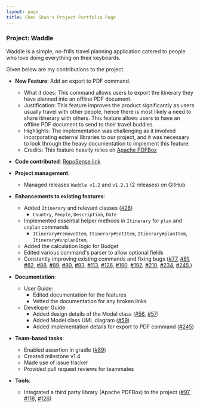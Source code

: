 ```yaml
---
layout: page
title: Chen Shun's Project Portfolio Page
---
```


### Project: Waddle

Waddle is a simple, no-frills travel planning application catered to people who love doing everything on their keyboards.

Given below are my contributions to the project.

* **New Feature**: Add an export to PDF command.
  * What it does: This command allows users to export the itinerary they have planned into an offline PDF document.
  * Justification: This feature improves the product significantly as users usually travel with other people, hence
there is most likely a need to share itinerary with others. This feature allows users to have an offline PDF document
to send to their travel buddies.
  * Highlights: The implementation was challenging as it involved incorporating external libraries to our project, and 
it was necessary to look through the heavy documentation to implement this feature.
  * Credits: This feature heavily relies on [Apache PDFBox](https://pdfbox.apache.org/)

* **Code contributed**: [RepoSense link](https://nus-cs2103-ay2223s1.github.io/tp-dashboard/?search=ciaoosuuu&breakdown=true&sort=groupTitle&sortWithin=title&since=2022-09-16&timeframe=commit&mergegroup=&groupSelect=groupByRepos&checkedFileTypes=docs~functional-code~test-code~other)

* **Project management**:
  * Managed releases `Waddle v1.2` and `v1.2.1` (2 releases) on GitHub

* **Enhancements to existing features**:
  * Added `Itinerary` and relevant classes ([#28](https://github.com/AY2223S1-CS2103T-W11-4/tp/pull/28))
    * `Country`, `People`, `Description`, `Date`
  * Implemented essential helper methods in `Itinerary` for `plan` and `unplan` commands
    * `Itinerary#removeItem`, `Itinerary#setItem`, `Itinerary#planItem`, `Itinerary#unplanItem`,
  * Added the calculation logic for Budget
  * Edited various command's parser to allow optional fields
  * Constantly improving existing commands and fixing bugs
    ([#77](https://github.com/AY2223S1-CS2103T-W11-4/tp/pull/77),
    [#81](https://github.com/AY2223S1-CS2103T-W11-4/tp/pull/81),
    [#82](https://github.com/AY2223S1-CS2103T-W11-4/tp/pull/82),
    [#88](https://github.com/AY2223S1-CS2103T-W11-4/tp/pull/88),
    [#89](https://github.com/AY2223S1-CS2103T-W11-4/tp/pull/89),
    [#90](https://github.com/AY2223S1-CS2103T-W11-4/tp/pull/90),
    [#93](https://github.com/AY2223S1-CS2103T-W11-4/tp/pull/93),
    [#113](https://github.com/AY2223S1-CS2103T-W11-4/tp/pull/113),
    [#126](https://github.com/AY2223S1-CS2103T-W11-4/tp/pull/126),
    [#190](https://github.com/AY2223S1-CS2103T-W11-4/tp/pull/190),
    [#192](https://github.com/AY2223S1-CS2103T-W11-4/tp/pull/192),
    [#210](https://github.com/AY2223S1-CS2103T-W11-4/tp/pull/210),
    [#234](https://github.com/AY2223S1-CS2103T-W11-4/tp/pull/234),
    [#245](https://github.com/AY2223S1-CS2103T-W11-4/tp/pull/245),)

* **Documentation**:
  * User Guide:
    * Edited documentation for the features
    * Vetted the documentation for any broken links
  * Developer Guide:
    * Added design details of the Model class
     ([#56](https://github.com/AY2223S1-CS2103T-W11-4/tp/pull/56),
      [#57](https://github.com/AY2223S1-CS2103T-W11-4/tp/pull/57))
    * Added Model class UML diagram ([#59](https://github.com/AY2223S1-CS2103T-W11-4/tp/pull/59))
    * Added implementation details for export to PDF command ([#245](https://github.com/AY2223S1-CS2103T-W11-4/tp/pull/245))

* **Team-based tasks**:
  * Enabled assertion in gradle ([#89](https://github.com/AY2223S1-CS2103T-W11-4/tp/pull/89))
  * Created milestone v1.4
  * Made use of issue tracker
  * Provided pull request reviews for teammates
  
* **Tools**:
  * Integrated a third party library (Apache PDFBox) to the project
   ([#97](https://github.com/AY2223S1-CS2103T-W11-4/tp/pull/97), 
    [#118](https://github.com/AY2223S1-CS2103T-W11-4/tp/pull/118),
    [#126](https://github.com/AY2223S1-CS2103T-W11-4/tp/pull/126))
